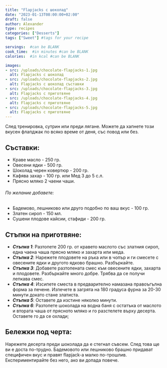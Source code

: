```yaml
---
title: "Flapjacks с шоколад"
date: "2023-01-13T08:00:00+02:00"
draft: false
author: Alexander
type: recipes
categories: ["Desserts"]
tags: ["Sweet"] #tags for your recipe

servings:  #can be BLANK
cook_time:  #in minutes #can be BLANK
calories:  #in kcal #can be BLANK

images:
- src: /uploads/chocolate-flapjacks-1.jpg
  alt: Flapjacks с шоколад
- src: /uploads/chocolate-flapjacks-2.jpg
  alt: Flapjacks с шоколад съставки
- src: /uploads/chocolate-flapjacks-3.jpg
  alt: Flapjacks с приготвяне
- src: /uploads/chocolate-flapjacks-4.jpg
  alt: Flapjacks с приготвяне
- src: /uploads/chocolate-flapjacks-5.jpg
  alt: Flapjacks с приготвяне
---
```

След тренировка, сутрин или преди лягане. Можете да хапнете този вкусен флапджак по всяко време от деня, със повод или без.
<!--more-->
## Съставки:
- Краве масло - 250 гр.
- Овесени ядки - 500 гр.
- Шоколад черен ковертюр - 200 гр.
- Кафява захар - 100 гр. или Мед 3 до 5 с.л.
- Прясно мляко 2 чаени чаши.

###### *По желание добавете*:
- Бадемово, лешниково или друго подобно по ваш вкус - 100 гр.
- Златен сироп - 150 мл.
- Сушени плодове кайсии, стафиди - 200 гр.

## Стъпки на приготвяне:
- ***Стъпка 1***: Разтопете 200 гр. от кравето маслото със златния сироп, една чаена чаша прясно мляко и захарта или меда.
- ***Стъпка 2***: Нарежете плодовете на ръка или в чопър и ги смесете с овесените ядки и другото ядково брашно. Разбъркайте.
- ***Стъпка 3***: Добавете разтопената смес към овесените ядки, захарта и плодовете. Разбъркайте много добре. Трябва да се получи лепкава смес.
- ***Стъпка 4***: Изсипете сместа в предварително намазана правоъгълна форма за печене. Изпечете в загрята на 180 градуса фурна за 20-30 минути докато стане златиста.
- ***Стъпка 5***: Оставете да изстине няколко минути.
- ***Стъпка 6***: Разтопете шоколада на водна баня с остатъка от маслото и втората чаша от прясното мляко и го разстелете върху десерта. Оставете го да се охлади;

## Бележки под черта:
Нарежете десерта преди шоколада да е стегнал съвсем. След това ще ви е доста по-трудно.
Бадемовото или лешниково брашно придават специфичен вкус и правят flapjack-а малко по-трошлив. Експериментирайте без него, ако ви допада повече.